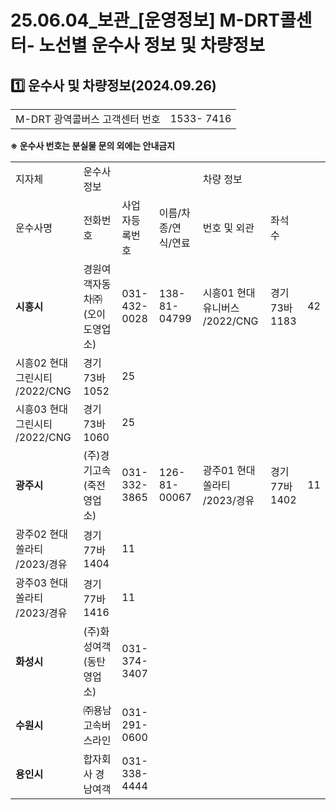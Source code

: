 # 25.06.04_보관_[운영정보] M-DRT콜센터- 노선별 운수사 정보 및 차량정보

**1️⃣ 운수사 및 차량정보(2024.09.26)**
------------------------------

|  |  |
| --- | --- |
| M-DRT 광역콜버스 고객센터 번호 | 1533- 7416 |

**※ 운수사 번호는 분실물 문의 외에는 안내금지**

|  |  |  |  |  |  |  |
| --- | --- | --- | --- | --- | --- | --- |
| 지자체 | 운수사 정보 | | | 차량 정보 | | |
| 운수사명 | 전화번호 | 사업자등록번호 | 이름/차종/연식/연료 | 번호 및 외관 | 좌석수 |
| **시흥시** | 경원여객자동차㈜ (오이도영업소) | 031-432-0028 | 138-81-04799 | 시흥01 현대 유니버스 /2022/CNG | 경기73바 1183 | 42 |
| 시흥02 현대 그린시티 /2022/CNG | 경기73바 1052 | 25 |
| 시흥03 현대 그린시티 /2022/CNG | 경기73바 1060 | 25 |
| **광주시** | (주)경기고속 (죽전영업소) | 031-332-3865 | 126-81-00067 | 광주01 현대 쏠라티 /2023/경유 | 경기77바 1402 | 11 |
| 광주02 현대 쏠라티 /2023/경유 | 경기77바 1404 | 11 |
| 광주03 현대 쏠라티 /2023/경유 | 경기77바 1416 | 11 |
| **화성시** | (주)화성여객 (동탄영업소) | 031-374-3407 |  |  |  |  |
| **수원시** | ㈜용남고속버스라인 | 031-291-0600 |  |  |  |  |
| **용인시** | 합자회사 경남여객 | 031-338-4444 |  |  |  |  |
